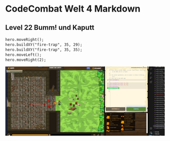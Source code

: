 # CodeCombat Welt 4 Markdown
## Level 22 Bumm! und Kaputt
```
hero.moveRight();
hero.buildXY("fire-trap", 35, 29);
hero.buildXY("fire-trap", 35, 35);
hero.moveLeft();
hero.moveRight(2);
```
![alt text](image-108.png)
